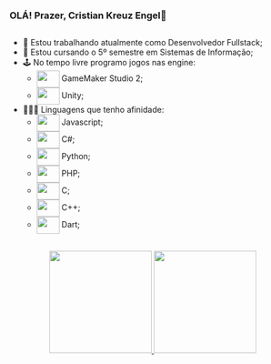 ### OLÁ! Prazer, Cristian Kreuz Engel🎩
##
- 🔭 Estou trabalhando atualmente como Desenvolvedor Fullstack;
- 🌱 Estou cursando o 5º semestre em Sistemas de Informação;
- 🕹 No tempo livre programo jogos nas engine:
    * <img align="center" height="30" width="40" src="https://www.svgrepo.com/show/373756/light-gamemaker2.svg" /> GameMaker Studio 2;
    * <img align="center" height="30" width="40" src="https://cdn.jsdelivr.net/gh/devicons/devicon/icons/unity/unity-original.svg" /> Unity;
- 👨🏼‍💻 Linguagens que tenho afinidade:
    - <img align="center" height="30" width="40" src="https://cdn.jsdelivr.net/gh/devicons/devicon/icons/javascript/javascript-original.svg" /> Javascript;
    - <img align="center" height="30" width="40" src="https://cdn.jsdelivr.net/gh/devicons/devicon/icons/csharp/csharp-original.svg" /> C#;
    - <img align="center" height="30" width="40"  src="https://cdn.jsdelivr.net/gh/devicons/devicon/icons/python/python-original.svg" /> Python;
    - <img align="center" height="30" width="40" src="https://cdn.jsdelivr.net/gh/devicons/devicon/icons/php/php-original.svg" /> PHP;
    - <img align="center" height="30" width="40" src="https://cdn.jsdelivr.net/gh/devicons/devicon/icons/c/c-original.svg" /> C;
    - <img align="center" height="30" width="40" src="https://cdn.jsdelivr.net/gh/devicons/devicon/icons/cplusplus/cplusplus-original.svg" /> C++;
    - <img align="center" height="30" width="40" src="https://cdn.jsdelivr.net/gh/devicons/devicon/icons/dart/dart-original.svg" /> Dart;
    
##
<div align="center">
  <a href="https://github.com/CristianKreuzEngel">
  <img height="180em" src="https://github-readme-stats.vercel.app/api?username=CristianKreuzEngel&show_icons=true&theme=graywhite&include_all_commits=true&count_private=true">
  <img height="180em" src="https://github-readme-stats.vercel.app/api/top-langs/?username=CristianKreuzEngel&layout=compact&langs_count=7&theme=graywhite">
</div>

